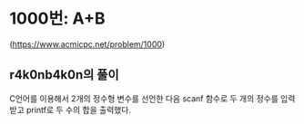 # 1000번: A+B
(https://www.acmicpc.net/problem/1000)  

## r4k0nb4k0n의 풀이
C언어를 이용해서 2개의 정수형 변수를 선언한 다음 scanf 함수로 두 개의 정수를 입력받고 printf로 두 수의 합을 출력했다.
